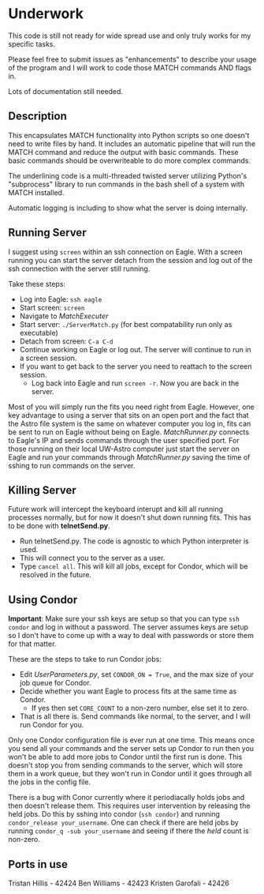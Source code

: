 # Underwork
This code is still not ready for wide spread use and only truly works for my specific tasks.

Please feel free to submit issues as "enhancements" to describe your usage of the program and I will work to code those MATCH commands AND flags in.

Lots of documentation still needed.

## Description
This encapsulates MATCH functionality into Python scripts so one doesn't need to write files by hand.  It includes
an automatic pipeline that will run the MATCH command and reduce the output with basic commands.  These basic commands should
be overwriteable to do more complex commands.

The underlining code is a multi-threaded twisted server utilizing Python's "subprocess" library to run commands in the bash shell of a system
with MATCH installed.

Automatic logging is including to show what the server is doing internally.


## Running Server
I suggest using `screen` within an ssh connection on Eagle.  With a screen running you can start the server detach from the session and log
out of the ssh connection with the server still running.

Take these steps:
* Log into Eagle: `ssh eagle`
* Start screen: `screen`
* Navigate to *MatchExecuter*
* Start server: `./ServerMatch.py` (for best compatability run only as executable)
* Detach from screen: `C-a C-d`
* Continue working on Eagle or log out.  The server will continue to run in a screen session.
* If you want to get back to the server you need to reattach to the screen session.
  * Log back into Eagle and run `screen -r`.  Now you are back in the server.

Most of you will simply run the fits you need right from Eagle.  However, one key advantage to using a server that sits on an open port and the fact that the Astro file system is the same on whatever computer you log in, fits can be sent to run on Eagle without being on Eagle.  *MatchRunner.py* connects to Eagle's IP and sends commands through the user specified port.  For those running on their local UW-Astro computer just start the server on Eagle and run your commands through *MatchRunner.py* saving the time of sshing to run commands on the server.

## Killing Server
Future work will intercept the keyboard interupt and kill all running processes normally, but for now it doesn't shut down running fits.
This has to be done with **telnetSend.py**.
* Run telnetSend.py.  The code is agnostic to which Python interpreter is used.
* This will connect you to the server as a user.
* Type `cancel all`.  This will kill all jobs, except for Condor, which will be resolved in the future.

## Using Condor
**Important**: Make sure your ssh keys are setup so that you can type `ssh condor` and log in without a password.  The server assumes keys are setup so I don't have
to come up with a way to deal with passwords or store them for that matter.

These are the steps to take to run Condor jobs:
* Edit *UserParameters.py*, set `CONDOR_ON = True`, and the max size of your job queue for Condor.
* Decide whether you want Eagle to process fits at the same time as Condor.
  * If yes then set `CORE_COUNT` to a non-zero number, else set it to zero.
* That is all there is.  Send commands like normal, to the server, and I will run Condor for you.

Only one Condor configuration file is ever run at one time.  This means once you send all your commands and the server sets up Condor to run
then you won't be able to add more jobs to Condor until the first run is done.  This doesn't stop you from sending commands to the server, which will
store them in a work queue, but they won't run in Condor until it goes through all the jobs in the config file.

There is a bug with Conor currently where it periodiacally holds jobs and then doesn't release them.  This requires user intervention by releasing the held
jobs.  Do this by sshing into condor (`ssh condor`) and running `condor_release your_username`.  One can check if there are held jobs by running
`condor_q -sub your_username` and seeing if there the *held* count is non-zero.

## Ports in use
Tristan Hillis - 42424
Ben Williams - 42423
Kristen Garofali - 42426
